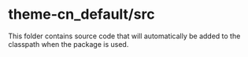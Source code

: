 # theme-cn_default/src

This folder contains source code that will automatically be added to the classpath when
the package is used.
